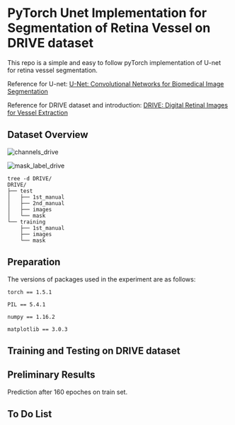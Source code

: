 # PyTorch Unet Implementation for Segmentation of Retina Vessel on DRIVE dataset

This repo is a simple and easy to follow pyTorch implementation of U-net for retina vessel segmentation. 

Reference for U-net: [U-Net: Convolutional Networks for Biomedical Image Segmentation](http://arxiv.org/abs/1505.04597)

Reference for DRIVE dataset and introduction: [DRIVE: Digital Retinal Images for Vessel Extraction](https://drive.grand-challenge.org/)


## Dataset Overview

![channels_drive](https://github.com/jzsherlock4869/PyTorch_Unet_for_RetinaVessel_Segmentation/blob/master/repo_pics/channels_drive.png "RGB channels for a sample image in DRIVE")

![mask_label_drive](https://github.com/jzsherlock4869/PyTorch_Unet_for_RetinaVessel_Segmentation/blob/master/repo_pics/mask_label_drive.png "a. Original Image; b. Mask; c. Mannual Label")

```
tree -d DRIVE/
DRIVE/
├── test
│   ├── 1st_manual
│   ├── 2nd_manual
│   ├── images
│   └── mask
└── training
    ├── 1st_manual
    ├── images
    └── mask
```

## Preparation

The versions of packages used in the experiment are as follows:

```
torch == 1.5.1 

PIL == 5.4.1 

numpy == 1.16.2 

matplotlib == 3.0.3
```

## Training and Testing on DRIVE dataset



## Preliminary Results

Prediction after 160 epoches on train set.



## To Do List


